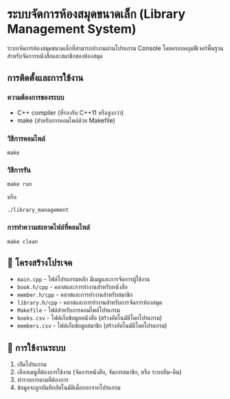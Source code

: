 # ระบบจัดการห้องสมุดขนาดเล็ก (Library Management System)

ระบบจัดการห้องสมุดขนาดเล็กที่สามารถทำงานผ่านโปรแกรม Console โดยครอบคลุมฟีเจอร์พื้นฐานสำหรับจัดการหนังสือและสมาชิกของห้องสมุด

## การติดตั้งและการใช้งาน

### ความต้องการของระบบ
- C++ compiler (ที่รองรับ C++11 หรือสูงกว่า)
- make (สำหรับการคอมไพล์ด้วย Makefile)

### วิธีการคอมไพล์
```
make
```

### วิธีการรัน
```
make run
```
หรือ
```
./library_management
```

### การทำความสะอาดไฟล์ที่คอมไพล์
```
make clean
```
## 📂 โครงสร้างโปรเจค
- `main.cpp` - ไฟล์โปรแกรมหลัก มีเมนูและการจัดการผู้ใช้งาน
- `book.h/cpp` - คลาสและการทำงานสำหรับหนังสือ
- `member.h/cpp` - คลาสและการทำงานสำหรับสมาชิก
- `library.h/cpp` - คลาสและการทำงานสำหรับการจัดการห้องสมุด
- `Makefile` - ไฟล์สำหรับการคอมไพล์โปรแกรม
- `books.csv` - ไฟล์เก็บข้อมูลหนังสือ (สร้างอัตโนมัติโดยโปรแกรม)
- `members.csv` - ไฟล์เก็บข้อมูลสมาชิก (สร้างอัตโนมัติโดยโปรแกรม)

## 📝 การใช้งานระบบ

1. เปิดโปรแกรม
2. เลือกเมนูที่ต้องการใช้งาน (จัดการหนังสือ, จัดการสมาชิก, หรือ ระบบยืม-คืน)
3. ทำรายการตามที่ต้องการ
4. ข้อมูลจะถูกบันทึกอัตโนมัติเมื่อออกจากโปรแกรม
